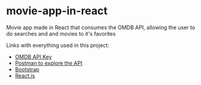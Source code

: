 # movie-app-in-react
Movie app made in React that consumes the OMDB API, allowing the user to do searches and and movies to it's favorites


Links with everything used in this project:
<table>
  <tbody>
       <ul>
         <li><a href="http://www.omdbapi.com/apikey.aspx">OMDB API Key</a></li>
         <li><a href="https://docs.djangoproject.com/en/3.2/ref/class-based-views/">Postman to explore the API</a></li>
         <li><a href="https://getbootstrap.com">Bootstrap</a></li>
         <li><a href="https://pt-br.reactjs.org">React.js</a></li>
       </ul>
  </tbody>
</table>

